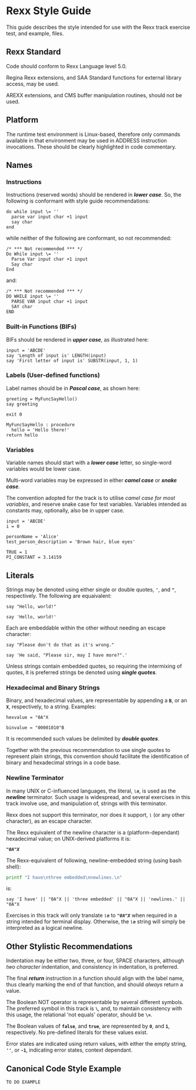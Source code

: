 # Rexx Style Guide

This guide describes the style intended for use with the Rexx track exercise test, and example, files.

## Rexx Standard

Code should conform to Rexx Language level 5.0.

Regina Rexx extensions, and SAA Standard functions for external library access, may be used.

AREXX extensions, and CMS buffer manipulation routines, should not be used.

## Platform

The runtime test environment is Linux-based, therefore only commands available in that environment may be used in ADDRESS instruction invocations. These should be clearly highlighted in code commentary.

## Names

### Instructions

Instructions (reserved words) should be rendered in **_lower case_**. So, the following is conformant with style guide recommendations:

```rexx
do while input \= ''
  parse var input char +1 input
  say char
end
```

while neither of the following are conformant, so not recommended:

```rexx
/* *** Not recommended *** */
Do While input \= ''
  Parse Var input char +1 input
  Say char
End
```

and:

```rexx
/* *** Not recommended *** */
DO WHILE input \= ''
  PARSE VAR input char +1 input
  SAY char
END
```

### Built-in Functions (BIFs)

BIFs should be rendered in **_upper case_**, as illustrated here:

```rexx
input = 'ABCDE'
say 'Length of input is' LENGTH(input)
say 'First letter of input is' SUBSTR(input, 1, 1)
```

### Labels (User-defined functions)

Label names should be in **_Pascal case_**, as shown here:

```rexx
greeting = MyFuncSayHello()
say greeting

exit 0

MyFuncSayHello : procedure
  hello = 'Hello there!'
return hello
```

### Variables

Variable names should start with a **_lower case_** letter, so single-word variables would be lower case.

Multi-word variables may be expressed in either **_camel case_** or **_snake case_**.

The convention adopted for the track is to utilise _camel case for most variables_, and reserve snake case for test variables. Variables intended as constants may, optionally, also be in upper case.

```rexx
input = 'ABCDE'
i = 0

personName = 'Alice'
test_person_description = 'Brown hair, blue eyes'

TRUE = 1
PI_CONSTANT = 3.14159
```

## Literals

Strings may be denoted using either single or double quotes, **`'`**, and **`"`**, respectively. The following are equaivalent:

```rexx
say "Hello, world!"

say 'Hello, world!'
```

Each are embeddable within the other without needing an escape character:

```rexx
say "Please don't do that as it's wrong."

say 'He said, "Please sir, may I have more?".'
```

Unless strings contain embedded quotes, so requiring the intermixing of quotes, it is preferred strings be denoted using **_single quotes_**.

### Hexadecimal and Binary Strings

Binary, and hexadecimal values, are representable by appending a **`B`**, or an **`X`**, respectively, to a string. Examples:

```rexx
hexvalue = "0A"X

binvalue = "00001010"B
```

It is recommended such values be delimited by **_double quotes_**.

Together with the previous recommendation to use single quotes to represent plain strings, this convention should facilitate the identification of binary and hexadecimal strings in a code base.

### Newline Terminator
In many UNIX or C-influenced languages, the literal, **_`\n`_**, is used as the **_newline_** terminator. Such usage is widespread, and several exercises in this track involve use, and manipulation of, strings with this terminator.

Rexx does not support this terminator, nor does it support, **_`\`_** (or any other character), as an  escape character.

The Rexx equivalent of the newline character is a (platform-dependant) hexadecimal value; on UNIX-derived platforms it is:

**_`"0A"X`_**

The Rexx-equivalent of following, newline-embedded string (using bash shell):

```bash
printf "I have\nthree embedded\nnewlines.\n"
```

is:

```rexx
say 'I have' || "0A"X || 'three embedded' || "0A"X || 'newlines.' || "0A"X
```

Exercises in this track will only translate **_`\n`_** to **_`"0A"X`_** when required in a string intended for terminal display. Otherwise, the **_`\n`_** string will simply be interpreted as a logical newline.

## Other Stylistic Recommendations

Indentation may be either two, three, or four, SPACE characters, although _two character_ indentation, and consistency in indentation, is preferred.

The final **_return_** instruction in a function should align with the label name, thus clearly marking the end of that function, and should _always_ return a value.

The Boolean NOT operator is representable by several different symbols. The preferred symbol in this track is **`\`**, and, to maintain consistency with this usage, the relational 'not equals' operator, should be **`\=`**.

The Boolean values of **`false`**, and **`true`**, are represented by **`0`**, and **`1`**, respectively. No pre-defined literals for these values exist.

Error states are indicated using return values, with either the empty string, **`''`**, or **`-1`**, indicating error states, context dependant.

## Canonical Code Style Example
```rexx
TO DO EXAMPLE
```


